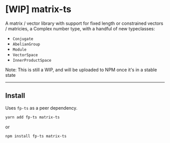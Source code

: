 # [WIP] matrix-ts

A matrix / vector library with support for fixed length or constrained vectors / matricies, a Complex number type, with a handful of new typeclasses:

- `Conjugate`
- `AbelianGroup`
- `Module`
- `VectorSpace`
- `InnerProductSpace`

Note: This is still a WIP, and will be uploaded to NPM once it's in a stable state

---

## Install

Uses `fp-ts` as a peer dependency.

```bash
yarn add fp-ts matrix-ts
```

or

```bash
npm install fp-ts matrix-ts
```
